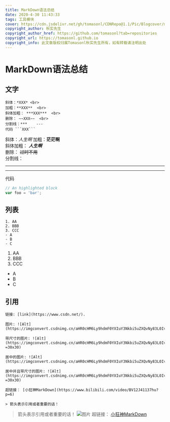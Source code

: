 ```yaml
---
title: MarkDown语法总结
date: 2020-4-30 11:43:33
tags: 工具模块
cover: https://cdn.jsdelivr.net/gh/tomasonl/CDNRepo@1.1/Pic/Blogcover/markdonw.jpg
copyright_author: 秋实先生
copyright_author_href: https://github.com/tomasonl?tab=repositories
copyright_url: https://tomasonl.github.io
copyright_info: 此文章版权归属Tomasonl秋实先生所有，如有转载请注明出处
---
```

# MarkDown语法总结

## 文字
```
斜体：*XXX* <br>
加粗：**XXX**  <br> 
斜体加粗： ***XXX***  <br> 
删除： ~~XXX~~  <br>
分割线：***    ---
代码 ```XXX```
```

斜体：*人生啊* 
加粗：**茫茫啊**  
斜体加粗： ***人生啊***  
删除： ~~过时不用~~  
分割线：
***
---
代码
```javascript
// An highlighted block
var foo = 'bar';
```

## 列表
```
1. AA
2. BBB
3. CCC
- A
- B
- C
```

1. AA
2. BBB
3. CCC
- A
- B
- C

## 引用
```
链接: [link](https://www.csdn.net/).

图片: ![Alt](https://imgconvert.csdnimg.cn/aHR0cHM6Ly9hdmF0YXIuY3Nkbi5uZXQvNy83L0IvMV9yYWxmX2h4MTYzY29tLmpwZw)

带尺寸的图片: ![Alt](https://imgconvert.csdnimg.cn/aHR0cHM6Ly9hdmF0YXIuY3Nkbi5uZXQvNy83L0IvMV9yYWxmX2h4MTYzY29tLmpwZw =30x30)

居中的图片: ![Alt](https://imgconvert.csdnimg.cn/aHR0cHM6Ly9hdmF0YXIuY3Nkbi5uZXQvNy83L0IvMV9yYWxmX2h4MTYzY29tLmpwZw#pic_center)

居中并且带尺寸的图片: ![Alt](https://imgconvert.csdnimg.cn/aHR0cHM6Ly9hdmF0YXIuY3Nkbi5uZXQvNy83L0IvMV9yYWxmX2h4MTYzY29tLmpwZw#pic_center =30x30)

超链接： [小狂神MarkDown](https://www.bilibili.com/video/BV12J41137hu?p=6)

> 箭头表示引用或者重要的话！
```
> 箭头表示引用或者重要的话！
![图片](https://img-blog.csdnimg.cn/20200512085528846.jpg?x-oss-process=image/watermark,type_ZmFuZ3poZW5naGVpdGk,shadow_10,text_aHR0cHM6Ly9ibG9nLmNzZG4ubmV0L20wXzM3Njc2NDI5,size_16,color_FFFFFF,t_70)
超链接： [小狂神MarkDown](https://www.bilibili.com/video/BV12J41137hu?p=6)

